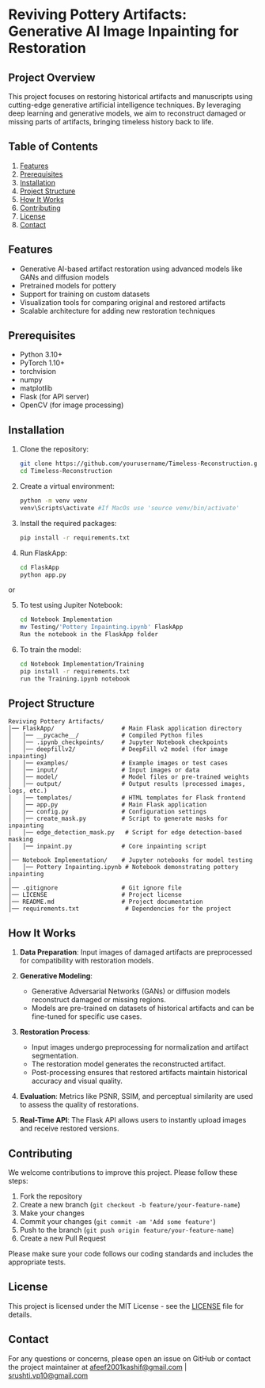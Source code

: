 # Reviving Pottery Artifacts: Generative AI Image Inpainting for Restoration

## Project Overview

This project focuses on restoring historical artifacts and manuscripts using cutting-edge generative artificial intelligence techniques. By leveraging deep learning and generative models, we aim to reconstruct damaged or missing parts of artifacts, bringing timeless history back to life.

## Table of Contents

1. [Features](#features)
2. [Prerequisites](#prerequisites)
3. [Installation](#installation)
4. [Project Structure](#project-structure)
5. [How It Works](#how-it-works)
6. [Contributing](#contributing)
7. [License](#license)
8. [Contact](#contact)

## Features

- Generative AI-based artifact restoration using advanced models like GANs and diffusion models
- Pretrained models for pottery 
- Support for training on custom datasets
- Visualization tools for comparing original and restored artifacts
- Scalable architecture for adding new restoration techniques

## Prerequisites

- Python 3.10+
- PyTorch 1.10+
- torchvision
- numpy
- matplotlib
- Flask (for API server)
- OpenCV (for image processing)

## Installation

1. Clone the repository:

   ```bash
   git clone https://github.com/yourusername/Timeless-Reconstruction.git
   cd Timeless-Reconstruction

2. Create a virtual environment:

   ```bash
   python -m venv venv
   venv\Scripts\activate #If MacOs use 'source venv/bin/activate' 

3. Install the required packages:

   ```bash
   pip install -r requirements.txt

4. Run FlaskApp:

    ```bash
    cd FlaskApp
    python app.py

or

5. To test using Jupiter Notebook:

    ```bash
    cd Notebook Implementation
    mv Testing/'Pottery Inpainting.ipynb' FlaskApp
    Run the notebook in the FlaskApp folder

6. To train the model:

   ```bash
   cd Notebook Implementation/Training
   pip install -r requirements.txt
   run the Training.ipynb notebook

## Project Structure
```text
Reviving Pottery Artifacts/
│── FlaskApp/                   # Main Flask application directory
│   │── __pycache__/            # Compiled Python files
│   │── .ipynb_checkpoints/     # Jupyter Notebook checkpoints
│   │── deepfillv2/             # DeepFill v2 model (for image inpainting)
│   │── examples/               # Example images or test cases
│   │── input/                  # Input images or data
│   │── model/                  # Model files or pre-trained weights
│   │── output/                 # Output results (processed images, logs, etc.)
│   │── templates/              # HTML templates for Flask frontend
│   │── app.py                  # Main Flask application
│   │── config.py               # Configuration settings
│   │── create_mask.py          # Script to generate masks for inpainting
│   │── edge_detection_mask.py   # Script for edge detection-based masking
│   │── inpaint.py              # Core inpainting script
│
│── Notebook Implementation/    # Jupyter notebooks for model testing
│   │── Pottery Inpainting.ipynb # Notebook demonstrating pottery inpainting
│
│── .gitignore                  # Git ignore file
│── LICENSE                     # Project license
│── README.md                   # Project documentation
│── requirements.txt             # Dependencies for the project
```
## How It Works

1. **Data Preparation**: Input images of damaged artifacts are preprocessed for compatibility with restoration models.

2. **Generative Modeling**: 
   - Generative Adversarial Networks (GANs) or diffusion models reconstruct damaged or missing regions.
   - Models are pre-trained on datasets of historical artifacts and can be fine-tuned for specific use cases.

3. **Restoration Process**:
   - Input images undergo preprocessing for normalization and artifact segmentation.
   - The restoration model generates the reconstructed artifact.
   - Post-processing ensures that restored artifacts maintain historical accuracy and visual quality.
  
4. **Evaluation**: Metrics like PSNR, SSIM, and perceptual similarity are used to assess the quality of restorations.

5. **Real-Time API**: The Flask API allows users to instantly upload images and receive restored versions.

## Contributing

We welcome contributions to improve this project. Please follow these steps:

1. Fork the repository
2. Create a new branch (`git checkout -b feature/your-feature-name`)
3. Make your changes
4. Commit your changes (`git commit -am 'Add some feature'`)
5. Push to the branch (`git push origin feature/your-feature-name`)
6. Create a new Pull Request

Please make sure your code follows our coding standards and includes the appropriate tests.

## License

This project is licensed under the MIT License - see the [LICENSE](LICENSE) file for details.

## Contact

For any questions or concerns, please open an issue on GitHub or contact the project maintainer at afeef2001kashif@gmail.com | srushti.vp10@gmail.com                
